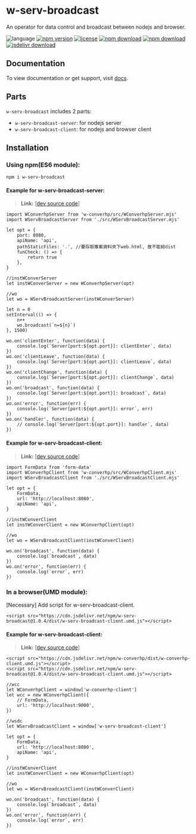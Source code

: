 # w-serv-broadcast
An operator for data control and broadcast between nodejs and browser.

![language](https://img.shields.io/badge/language-JavaScript-orange.svg) 
[![npm version](http://img.shields.io/npm/v/w-serv-broadcast.svg?style=flat)](https://npmjs.org/package/w-serv-broadcast) 
[![license](https://img.shields.io/npm/l/w-serv-broadcast.svg?style=flat)](https://npmjs.org/package/w-serv-broadcast) 
[![npm download](https://img.shields.io/npm/dt/w-serv-broadcast.svg)](https://npmjs.org/package/w-serv-broadcast) 
[![npm download](https://img.shields.io/npm/dm/w-serv-broadcast.svg)](https://npmjs.org/package/w-serv-broadcast)
[![jsdelivr download](https://img.shields.io/jsdelivr/npm/hm/w-serv-broadcast.svg)](https://www.jsdelivr.com/package/npm/w-serv-broadcast)

## Documentation
To view documentation or get support, visit [docs](https://yuda-lyu.github.io/w-serv-broadcast/WServBroadcastServer.html).

## Parts
`w-serv-broadcast` includes 2 parts: 
* `w-serv-broadcast-server`: for nodejs server
* `w-serv-broadcast-client`: for nodejs and browser client

## Installation
### Using npm(ES6 module):
```alias
npm i w-serv-broadcast
```

#### Example for w-serv-broadcast-server:
> **Link:** [[dev source code](https://github.com/yuda-lyu/w-serv-broadcast/blob/master/srv.mjs)]
```alias
import WConverhpServer from 'w-converhp/src/WConverhpServer.mjs'
import WServBroadcastServer from './src/WServBroadcastServer.mjs'

let opt = {
    port: 8080,
    apiName: 'api',
    pathStaticFiles: '.', //要存取專案資料夾下web.html, 故不能給dist
    funCheck: () => {
        return true
    },
}

//instWConverServer
let instWConverServer = new WConverhpServer(opt)

//wo
let wo = WServBroadcastServer(instWConverServer)

let n = 0
setInterval(() => {
    n++
    wo.broadcast(`n=${n}`)
}, 1500)

wo.on('clientEnter', function(data) {
    console.log(`Server[port:${opt.port}]: clientEnter`, data)
})
wo.on('clientLeave', function(data) {
    console.log(`Server[port:${opt.port}]: clientLeave`, data)
})
wo.on('clientChange', function(data) {
    console.log(`Server[port:${opt.port}]: clientChange`, data)
})
wo.on('broadcast', function(data) {
    console.log(`Server[port:${opt.port}]: broadcast`, data)
})
wo.on('error', function(err) {
    console.log(`Server[port:${opt.port}]: error`, err)
})
wo.on('handler', function(data) {
    // console.log(`Server[port:${opt.port}]: handler`, data)
})

```

#### Example for w-serv-broadcast-client:
> **Link:** [[dev source code](https://github.com/yuda-lyu/w-serv-broadcast/blob/master/scla.mjs)]
```alias
import FormData from 'form-data'
import WConverhpClient from 'w-converhp/src/WConverhpClient.mjs'
import WServBroadcastClient from './src/WServBroadcastClient.mjs'

let opt = {
    FormData,
    url: 'http://localhost:8080',
    apiName: 'api',
}

//instWConverClient
let instWConverClient = new WConverhpClient(opt)

//wo
let wo = WServBroadcastClient(instWConverClient)

wo.on('broadcast', function(data) {
    console.log(`broadcast`, data)
})
wo.on('error', function(err) {
    console.log(`error`, err)
})

```

### In a browser(UMD module):
[Necessary] Add script for w-serv-broadcast-client.
```alias
<script src="https://cdn.jsdelivr.net/npm/w-serv-broadcast@1.0.4/dist/w-serv-broadcast-client.umd.js"></script>
```

#### Example for w-serv-broadcast-client:
> **Link:** [[dev source code](https://github.com/yuda-lyu/w-serv-broadcast/blob/master/weba.html)]
```alias
<script src="https://cdn.jsdelivr.net/npm/w-converhp/dist/w-converhp-client.umd.js"></script>
<script src="https://cdn.jsdelivr.net/npm/w-serv-broadcast@1.0.4/dist/w-serv-broadcast-client.umd.js"></script>

//wcc
let WConverhpClient = window['w-converhp-client']
let wcc = new WConverhpClient({
    // FormData,
    url: 'http://localhost:9000',
})

//wsdc
let WServBroadcastClient = window['w-serv-broadcast-client']
    
let opt = {
    FormData,
    url: 'http://localhost:8080',
    apiName: 'api',
}

//instWConverClient
let instWConverClient = new WConverhpClient(opt)

//wo
let wo = WServBroadcastClient(instWConverClient)

wo.on('broadcast', function(data) {
    console.log(`broadcast`, data)
})
wo.on('error', function(err) {
    console.log(`error`, err)
})

```
